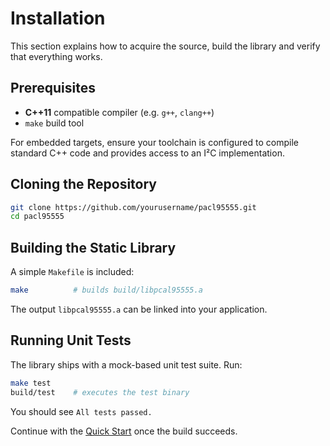 # Installation

This section explains how to acquire the source, build the library and verify that everything works.

## Prerequisites

- **C++11** compatible compiler (e.g. `g++`, `clang++`)
- `make` build tool

For embedded targets, ensure your toolchain is configured to compile standard C++ code and provides access to an I²C implementation.

## Cloning the Repository

```bash
git clone https://github.com/yourusername/pacl95555.git
cd pacl95555
```

## Building the Static Library

A simple `Makefile` is included:

```bash
make          # builds build/libpcal95555.a
```

The output `libpcal95555.a` can be linked into your application.

## Running Unit Tests

The library ships with a mock-based unit test suite. Run:

```bash
make test
build/test    # executes the test binary
```

You should see `All tests passed.`

Continue with the [Quick Start](./quickstart.md) once the build succeeds.
